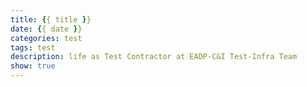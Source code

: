 ```yaml
---
title: {{ title }}
date: {{ date }}
categories: test
tags: test
description: life as Test Contractor at EADP-C&I Test-Infra Team
show: true
---
```

